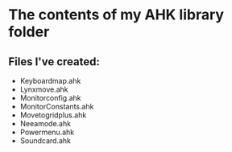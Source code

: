 # The contents of my AHK library folder

## Files I've created:
- Keyboardmap.ahk
- Lynxmove.ahk
- Monitorconfig.ahk
- MonitorConstants.ahk
- Movetogridplus.ahk
- Neeamode.ahk
- Powermenu.ahk
- Soundcard.ahk

